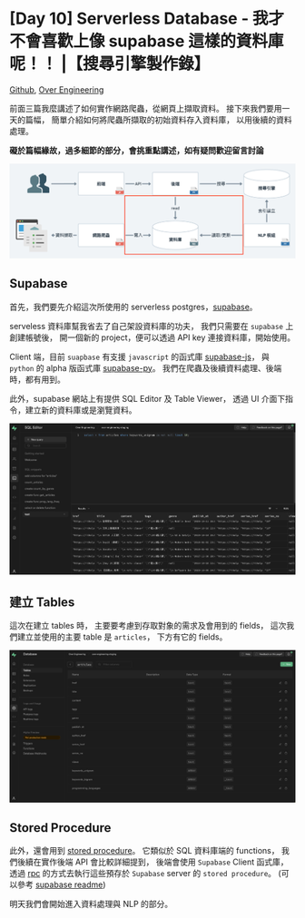 # [Day 10] Serverless Database - 我才不會喜歡上像 supabase 這樣的資料庫呢！！ |【搜尋引擎製作錄】

[Github], [Over Engineering]

前面三篇我麼講述了如何實作網路爬蟲，從網頁上擷取資料。
接下來我們要用一天的篇幅，
簡單介紹如何將爬蟲所擷取的初始資料存入資料庫，
以用後續的資料處理。

**礙於篇幅緣故，過多細節的部分，會挑重點講述，如有疑問歡迎留言討論**

![](https://raw.githubusercontent.com/over-engineering-run/over-engineering-articles/main/resources/day10-01-architecture-zh.png)

## Supabase
首先，我們要先介紹這次所使用的 serverless postgres，[supabase]。

serveless 資料庫幫我省去了自己架設資料庫的功夫，
我們只需要在 `supabase` 上創建帳號後，
開一個新的 project，便可以透過 API key 連接資料庫，開始使用。

Client 端，目前 `suapbase` 有支援 `javascript` 的函式庫 [supabase-js]，
與 `python` 的 alpha 版函式庫 [supabase-py]。
我們在爬蟲及後續資料處理、後端時，都有用到。

此外，supabase 網站上有提供 SQL Editor 及 Table Viewer，
透過 UI 介面下指令，建立新的資料庫或是瀏覽資料。

![](https://raw.githubusercontent.com/over-engineering-run/over-engineering-articles/main/resources/day10-02-supabase.png)


## 建立 Tables
這次在建立 tables 時，
主要要考慮到存取對象的需求及會用到的 fields，
這次我們建立並使用的主要 table 是 `articles`，
下方有它的 fields。

![](https://raw.githubusercontent.com/over-engineering-run/over-engineering-articles/main/resources/day10-02-supabase02.png)


## Stored Procedure
此外，還會用到 [stored procedure]。
它類似於 SQL 資料庫端的 functions，
我們後續在實作後端 API 會比較詳細提到，
後端會使用 `Supabase` Client 函式庫，
透過 [rpc] 的方式去執行這些預存於 `Supabase` server 的 `stored procedure`。
(可以參考 [supabase readme])

明天我們會開始進入資料處理與 NLP 的部分。

[Github]: https://github.com/over-engineering-run
[Over Engineering]: https://over-engineering-frontend.fly.dev/
[supabase]: https://supabase.com/
[supabase-js]: https://github.com/supabase/supabase-js
[supabase-py]: https://github.com/supabase-community/supabase-py
[stored procedure]: https://en.wikipedia.org/wiki/Stored_procedure
[rpc]: https://en.wikipedia.org/wiki/Remote_procedure_call
[supabase readme]: https://supabase.com/docs/reference/javascript/rpc

